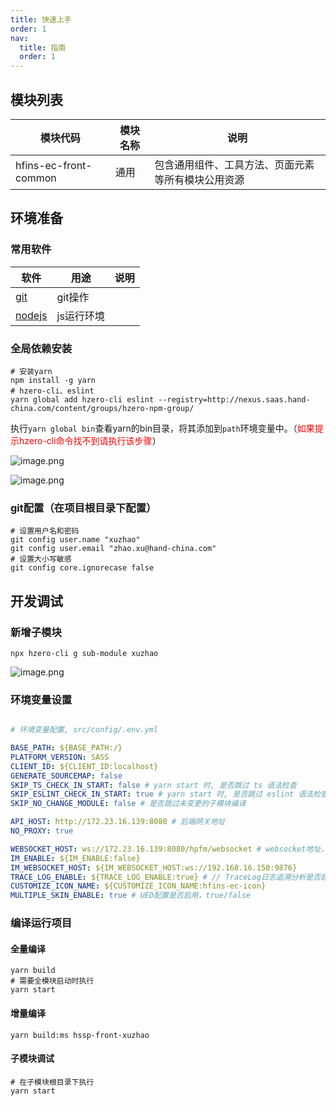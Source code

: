 ```yaml
---
title: 快速上手
order: 1
nav:
  title: 指南
  order: 1
---
```


## 模块列表

模块代码 | 模块名称 | 说明
-----|-----|-----
hfins-ec-front-common | 通用 | 包含通用组件、工具方法、页面元素等所有模块公用资源

## 环境准备

### 常用软件

软件 | 用途 | 说明
-----|-----|-----
[git](https://git-scm.com/) | git操作 | 
[nodejs](https://nodejs.org/en/) | js运行环境 | 

### 全局依赖安装

```shell
# 安装yarn
npm install -g yarn
# hzero-cli、eslint
yarn global add hzero-cli eslint --registry=http://nexus.saas.hand-china.com/content/groups/hzero-npm-group/
```

执行`yarn global bin`查看yarn的bin目录，将其添加到`path`环境变量中。（<font color="red">如果提示hzero-cli命令找不到请执行该步骤</font>）

![image.png](/hfins-ui/images/docs/guide/QQ截图20210223171956.jpg)


![image.png](/hfins-ui/images/docs/guide/QQ截图20210223172046.jpg)

### git配置（在项目根目录下配置）

```shell
# 设置用户名和密码
git config user.name "xuzhao"
git config user.email "zhao.xu@hand-china.com"
# 设置大小写敏感
git config core.ignorecase false
```

## 开发调试

### 新增子模块

```shell
npx hzero-cli g sub-module xuzhao
```

![image.png](/hfins-ui/images/docs/guide/QQ截图20210223172410.jpg)

### 环境变量设置
```yaml

# 环境变量配置, src/config/.env.yml

BASE_PATH: ${BASE_PATH:/}
PLATFORM_VERSION: SASS
CLIENT_ID: ${CLIENT_ID:localhost}
GENERATE_SOURCEMAP: false
SKIP_TS_CHECK_IN_START: false # yarn start 时, 是否跳过 ts 语法检查
SKIP_ESLINT_CHECK_IN_START: true # yarn start 时, 是否跳过 eslint 语法检查
SKIP_NO_CHANGE_MODULE: false # 是否跳过未变更的子模块编译

API_HOST: http://172.23.16.139:8080 # 后端网关地址
NO_PROXY: true

WEBSOCKET_HOST: ws://172.23.16.139:8080/hpfm/websocket # websocket地址，ip地址和网关保持一致
IM_ENABLE: ${IM_ENABLE:false}
IM_WEBSOCKET_HOST: ${IM_WEBSOCKET_HOST:ws://192.168.16.150:9876}
TRACE_LOG_ENABLE: ${TRACE_LOG_ENABLE:true} # // TraceLog日志追溯分析是否启用，true/false
CUSTOMIZE_ICON_NAME: ${CUSTOMIZE_ICON_NAME:hfins-ec-icon}
MULTIPLE_SKIN_ENABLE: true # UED配置是否启用，true/false
```

### 编译运行项目

#### 全量编译

```shell
yarn build
# 需要全模块启动时执行
yarn start
```

#### 增量编译
```shell
yarn build:ms hssp-front-xuzhao
```

#### 子模块调试
```shell
# 在子模块根目录下执行
yarn start
```
